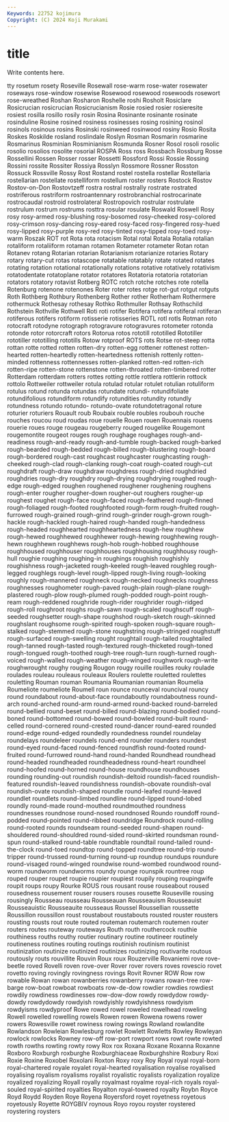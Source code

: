 ```yaml
---
Keywords: 22752 kojimura
Copyright: (C) 2024 Koji Murakami
---
```


# title

Write contents here.



tty rosetum rosety Roseville Rosewall rose-warm rose-water rosewater roseways
rose-window rosewise Rosewood rosewood rosewoods rosewort rose-wreathed Roshan Rosharon Roshelle
roshi Rosholt Rosiclare Rosicrucian rosicrucian Rosicrucianism Rosie rosied rosier rosieresite
rosiest rosilla rosillo rosily rosin Rosina Rosinante rosinante rosinate rosinduline
Rosine rosined rosiness rosinesses rosing rosining rosinol rosinols rosinous rosins
Rosinski rosinweed rosinwood rosiny Rosio Rosita Roskes Roskilde rosland roslindale
Roslyn Rosman Rosmarin rosmarine Rosmarinus Rosminian Rosminianism Rosmunda Rosner Rosol
rosoli rosolic rosolio rosolios rosolite rosorial ROSPA Ross ross Rossbach
Rossburg Rosse Rossellini Rossen Rosser rosser Rossetti Rossford Rossi Rossie
Rossing Rossini rossite Rossiter Rossiya Rosslyn Rossmore Rossner Rosston Rossuck
Rossville Rossy Rost Rostand rostel rostella rostellar Rostellaria rostellarian rostellate
rostelliform rostellum roster rosters Rostock Rostov Rostov-on-Don Rostovtzeff rostra rostral
rostrally rostrate rostrated rostriferous rostriform rostroantennary rostrobranchial rostrocarinate rostrocaudal rostroid
rostrolateral Rostropovich rostrular rostrulate rostrulum rostrum rostrums rosttra rosular rosulate
Roswald Roswell Rosy rosy rosy-armed rosy-blushing rosy-bosomed rosy-cheeked rosy-colored rosy-crimson
rosy-dancing rosy-eared rosy-faced rosy-fingered rosy-hued rosy-lipped rosy-purple rosy-red rosy-tinted rosy-tipped
rosy-toed rosy-warm Roszak ROT rot Rota rota rotacism Rotal rotal
Rotala Rotalia rotalian rotaliform rotaliiform rotaman rotamen Rotameter rotameter Rotan
rotan Rotanev rotang Rotarian rotarian Rotarianism rotarianize rotaries Rotary rotary
rotary-cut rotas rotascope rotatable rotatably rotate rotated rotates rotating rotation
rotational rotationally rotations rotative rotatively rotativism rotatodentate rotatoplane rotator rotatores
Rotatoria rotatoria rotatorian rotators rotatory rotavist Rotberg ROTC rotch rotche
rotches rote rotella Rotenburg rotenone rotenones Roter roter rotes rotge
rot-gut rotgut rotguts Roth Rothberg Rothbury Rothenberg Rother rother Rotherham
Rothermere rothermuck Rothesay rothesay Rothko Rothmuller Rothsay Rothschild Rothstein Rothville
Rothwell Roti roti rotifer Rotifera rotifera rotiferal rotiferan rotiferous rotifers
rotiform rotisserie rotisseries ROTL rotl rotls Rotman roto rotocraft rotodyne
rotograph rotogravure rotogravures rotometer rotonda rotonde rotor rotorcraft rotors Rotorua
rotos rototill rototilled Rototiller rototiller rototilling rototills Rotow rotproof ROTS
rots Rotse rot-steep rotta rottan rotte rotted rotten rotten-dry rotten-egg
rottener rottenest rotten-hearted rotten-heartedly rotten-heartedness rottenish rottenly rotten-minded rottenness rottennesses
rotten-planked rotten-red rotten-rich rotten-ripe rotten-stone rottenstone rotten-throated rotten-timbered rotter Rotterdam
rotterdam rotters rottes rotting rottle rottlera rottlerin rottock rottolo Rottweiler
rottweiler rotula rotulad rotular rotulet rotulian rotuliform rotulus rotund rotunda
rotundas rotundate rotundi- rotundifoliate rotundifolious rotundiform rotundify rotundities rotundity rotundly
rotundness rotundo rotundo- rotundo-ovate rotundotetragonal roture roturier roturiers Rouault roub
Roubaix rouble roubles roubouh rouche rouches roucou roud roudas roue
rouelle Rouen rouen Rouennais rouens rouerie roues rouge rougeau rougeberry
rouged rougelike Rougemont rougemontite rougeot rouges rough roughage roughages rough-and-readiness
rough-and-ready rough-and-tumble rough-backed rough-barked rough-bearded rough-bedded rough-billed rough-blustering rough-board rough-bordered
rough-cast roughcast roughcaster roughcasting rough-cheeked rough-clad rough-clanking rough-coat rough-coated rough-cut
roughdraft rough-draw roughdraw roughdress rough-dried roughdried roughdries rough-dry roughdry rough-drying
roughdrying roughed rough-edge rough-edged roughen roughened roughener roughening roughens rough-enter
rougher rougher-down rougher-out roughers rougher-up roughest roughet rough-face rough-faced rough-feathered
rough-finned rough-foliaged rough-footed roughfooted rough-form rough-fruited rough-furrowed rough-grained rough-grind rough-grinder
rough-grown rough-hackle rough-hackled rough-haired rough-handed rough-handedness rough-headed roughhearted roughheartedness rough-hew
roughhew rough-hewed roughhewed roughhewer rough-hewing roughhewing rough-hewn roughhewn roughhews rough-hob
rough-hobbed roughhouse roughhoused roughhouser roughhouses roughhousing roughhousy rough-hull roughie roughing
roughing-in roughings roughish roughishly roughishness rough-jacketed rough-keeled rough-leaved roughleg rough-legged
roughlegs rough-level rough-lipped rough-living rough-looking roughly rough-mannered roughneck rough-necked roughnecks
roughness roughnesses roughometer rough-paved rough-plain rough-plane rough-plastered rough-plow rough-plumed rough-podded
rough-point rough-ream rough-reddened roughride rough-rider roughrider rough-ridged rough-roll roughroot roughs
rough-sawn rough-scaled roughscuff rough-seeded roughsetter rough-shape roughshod rough-sketch rough-skinned roughslant
roughsome rough-spirited rough-spoken rough-square rough-stalked rough-stemmed rough-stone roughstring rough-stringed roughstuff
rough-surfaced rough-swelling rought roughtail rough-tailed roughtailed rough-tanned rough-tasted rough-textured rough-thicketed
rough-toned rough-tongued rough-toothed rough-tree rough-turn rough-turned rough-voiced rough-walled rough-weather rough-winged
roughwork rough-write roughwrought roughy rouging Rougon rougy rouille rouilles rouky
roulade roulades rouleau rouleaus rouleaux Roulers roulette rouletted roulettes rouletting
Rouman rouman Roumania Roumanian roumanian Roumelia Roumeliote roumeliote Roumell roun
rounce rounceval rouncival rouncy round roundabout round-about-face roundaboutly roundaboutness round-arch
round-arched round-arm round-armed round-backed round-barreled round-bellied round-beset round-billed round-blazing round-bodied
round-boned round-bottomed round-bowed round-bowled round-built round-celled round-cornered round-crested round-dancer round-eared
rounded round-edge round-edged roundedly roundedness roundel roundelay roundelays roundeleer roundels
round-end rounder rounders roundest round-eyed round-faced round-fenced roundfish round-footed round-fruited
round-furrowed round-hand round-handed Roundhead roundhead round-headed roundheaded roundheadedness round-heart roundheel
round-hoofed round-horned round-house roundhouse roundhouses rounding rounding-out roundish roundish-deltoid roundish-faced
roundish-featured roundish-leaved roundishness roundish-obovate roundish-oval roundish-ovate roundish-shaped roundle round-leafed round-leaved
roundlet roundlets round-limbed roundline round-lipped round-lobed roundly round-made round-mouthed roundmouthed
roundness roundnesses roundnose round-nosed roundnosed Roundo roundoff round-podded round-pointed round-ribbed
roundridge Roundrock round-rolling round-rooted rounds roundseam round-seeded round-shapen round-shouldered round-shouldred
round-sided round-skirted roundsman round-spun round-stalked round-table roundtable roundtail round-tailed round-the-clock
round-toed roundtop round-topped roundtree round-trip round-tripper round-trussed round-turning round-up roundup
roundups roundure round-visaged round-winged roundwise round-wombed roundwood round-worm roundworm roundworms
roundy rounge rounspik rountree roup rouped rouper roupet roupie roupier
roupiest roupily rouping roupingwife roupit roups roupy Rourke ROUS rous
rousant rouse rouseabout roused rousedness rousement rouser rousers rouses rousette
Rouseville rousing rousingly Rousseau rousseau Rousseauan Rousseauism Rousseauist Rousseauistic Rousseauite
rousseaus Roussel Roussellian roussette Roussillon roussillon roust roustabout roustabouts rousted
rouster rousters rousting rousts rout route routed routeman routemarch routemen
router routers routes routeway routeways Routh routh routhercock routhie routhiness
rouths routhy routier routinary routine routineer routinely routineness routines routing
routings routinish routinism routinist routinization routinize routinized routinizes routinizing routivarite
routous routously routs rouvillite Rouvin Roux roux Rouzerville Rovaniemi rove
rove-beetle roved Rovelli roven rove-over Rover rover rovers roves rovescio
rovet rovetto roving rovingly rovingness rovings Rovit Rovner ROW Row
row rowable Rowan rowan rowanberries rowanberry rowans rowan-tree row-barge row-boat
rowboat rowboats row-de-dow rowdier rowdies rowdiest rowdily rowdiness rowdinesses row-dow-dow
rowdy rowdydow rowdy-dowdy rowdydowdy rowdyish rowdyishly rowdyishness rowdyism rowdyisms rowdyproof
Rowe rowed rowel roweled rowelhead roweling Rowell rowelled rowelling rowels
Rowen rowen Rowena rowens rower rowers Rowesville rowet rowiness rowing
rowings Rowland rowlandite Rowlandson Rowleian Rowlesburg rowlet Rowlett Rowletts Rowley
Rowleyan rowlock rowlocks Rowney row-off row-port rowport rows rowt rowte
rowted rowth rowths rowting rowty rowy Rox rox Roxana Roxane
Roxanna Roxanne Roxboro Roxburgh roxburghe Roxburghiaceae Roxburghshire Roxbury Roxi Roxie
Roxine Roxobel Roxolani Roxton Roxy roxy Roy Royal royal royal-born
royal-chartered royale royalet royal-hearted royalisation royalise royalised royalising royalism royalisms
royalist royalistic royalists royalization royalize royalized royalizing Royall royally royalmast
royalme royal-rich royals royal-souled royal-spirited royalties Royalton royal-towered royalty Roybn
Royce Royd Roydd Royden Roye Royena Royersford royet royetness royetous
royetously Royette ROYGBIV roynous Royo royou royster roystered roystering roysters
